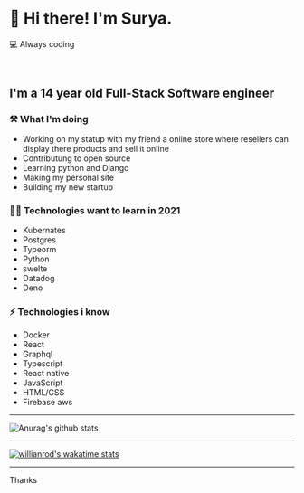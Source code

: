# 👋 Hi there! I'm Surya.

💻 Always coding

<br/>

## I'm a 14 year old Full-Stack Software engineer 


### ⚒ What I'm doing 

- Working on my statup with my friend a online store where resellers can display there products and sell it online
- Contributung to open source
- Learning python and Django
- Making my personal site
- Building my new startup

### 👨‍💻 Technologies want to learn in 2021

- Kubernates
- Postgres
- Typeorm
- Python
- swelte
- Datadog
- Deno

### ⚡ Technologies i know

- Docker
- React
- Graphql
- Typescript
- React native
- JavaScript
- HTML/CSS
- Firebase aws

---

![Anurag's github stats](https://github-readme-stats.vercel.app/api?username=Suryadevelops&show_icons=true&theme=radical)

---

[![willianrod's wakatime stats](https://github-readme-stats.vercel.app/api/wakatime?username=Suryadevelops)](https://github.com/anuraghazra/github-readme-stats)

---


Thanks
